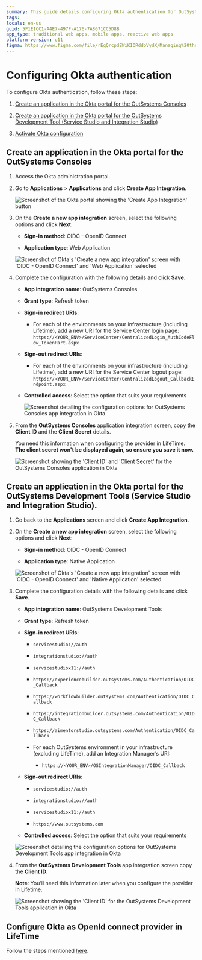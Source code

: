 ```yaml
---
summary: This guide details configuring Okta authentication for OutSystems 11 (O11) applications and development tools.
tags:
locale: en-us
guid: 5F1E1CC1-A4E7-497F-A176-7A8671CC5D8B
app_type: traditional web apps, mobile apps, reactive web apps
platform-version: o11
figma: https://www.figma.com/file/rEgQrcpdEWiKIORddoVydX/Managing%20the%20Applications%20Lifecycle?node-id=1914:6837
---
```


# Configuring Okta authentication

To configure Okta authentication, follow these steps:

1. [Create an application in the Okta portal for the OutSystems Consoles](#create-an-application-in-the-okta-portal-for-the-outsystems-consoles)

1. [Create an application in the Okta portal for the OutSystems Development Tool (Service Studio and Integration Studio)](#create-an-application-in-the-okta-portal-for-the-outsystems-development-tools-service-studio-and-integration-studio)

1. [Activate Okta configuration](#activate-okta-configuration)

## Create an application in the Okta portal for the OutSystems Consoles

1. Access the Okta administration portal.

1. Go to **Applications** > **Applications** and click **Create App Integration**.

    ![Screenshot of the Okta portal showing the 'Create App Integration' button](images/create-app-ok.png "Creating an App Integration in Okta")

1. On the **Create a new app integration** screen, select the following options and click **Next**.

    * **Sign-in method**: OIDC - OpenID Connect
    
    * **Application type**: Web Application

    ![Screenshot of Okta's 'Create a new app integration' screen with 'OIDC - OpenID Connect' and 'Web Application' selected](images/select-app-type-ok.png "Selecting Application Type in Okta")

1. Complete the configuration with the following details and click **Save**.

    * **App integration name**: OutSystems Consoles

    * **Grant type**: Refresh token

    * **Sign-in redirect URIs**:

        * For each of the environments on your infrastructure (including Lifetime), add  a new URI for the Service Center login page:
        ``https://<YOUR_ENV>/ServiceCenter/CentralizedLogin_AuthCodeFlow_TokenPart.aspx``

    * **Sign-out redirect URIs**:

        * For each of the environments on your infrastructure (including Lifetime), add a new URI for the Service Center logout page: ``https://<YOUR_ENV>/ServiceCenter/CentralizedLogout_CallbackEndpoint.aspx``

    * **Controlled access**: Select the option that suits your requirements

        ![Screenshot detailing the configuration options for OutSystems Consoles app integration in Okta](images/config-consoles-ok.png "Configuring OutSystems Consoles in Okta")

1. From the **OutSystems Consoles** application integration screen, copy the **Client ID** and the **Client Secret** details.

    <div class="warning" markdown="1">

     You need this information when configuring the provider in LifeTime. **The client secret won't be displayed again, so ensure you save it now.**

    </div>

    ![Screenshot showing the 'Client ID' and 'Client Secret' for the OutSystems Consoles application in Okta](images/client-cred-ok.png "Client Credentials for OutSystems Consoles")

## Create an application in the Okta portal for the OutSystems Development Tools (Service Studio and Integration Studio).

1. Go back to the **Applications** screen and click **Create App Integration**.

1. On the **Create a new app integration** screen, select the following options and click **Next**:

    * **Sign-in method**: OIDC - OpenID Connect

    * **Application type**: Native Application

    ![Screenshot of Okta's 'Create a new app integration' screen with 'OIDC - OpenID Connect' and 'Native Application' selected](images/native-ok.png "Selecting Native Application Type in Okta")

1. Complete the configuration details with the following details and click **Save**.

    * **App integration name**: OutSystems Development Tools

    * **Grant type**: Refresh token

    * **Sign-in redirect URIs**:

        * ``servicestudio://auth``

        * ``integrationstudio://auth``

        * ``servicestudiox11://auth``

        * ``https://experiencebuilder.outsystems.com/Authentication/OIDC_Callback``

        * ``https://workflowbuilder.outsystems.com/Authentication/OIDC_Callback``

        * ``https://integrationbuilder.outsystems.com/Authentication/OIDC_Callback``

        * ``https://aimentorstudio.outsystems.com/Authentication/OIDC_Callback``

        * For each OutSystems environment in your infrastructure (excluding LifeTime), add an Integration Manager’s URI:

            * ``https://<YOUR_ENV>/OSIntegrationManager/OIDC_Callback``

    * **Sign-out redirect URIs**:

        * ``servicestudio://auth``

        * ``integrationstudio://auth``

        * ``servicestudiox11://auth``

        * ``https://www.outsystems.com``

    * **Controlled access**: Select the option that suits your requirements

    ![Screenshot detailing the configuration options for OutSystems Development Tools app integration in Okta](images/config-tools-ok.png "Configuring OutSystems Development Tools in Okta")

1. From the **OutSystems Development Tools** app integration screen copy the **Client ID**.

    **Note**: You’ll need this information later when you configure the provider in Lifetime.

    ![Screenshot showing the 'Client ID' for the OutSystems Development Tools application in Okta](images/client-id-ok.png "Client ID for OutSystems Development Tools")

## Configure Okta as OpenId connect provider in LifeTime

Follow the steps mentioned [here](external-idp-lifetime.md).